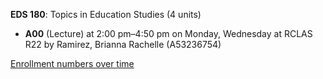 **EDS 180**: Topics in Education Studies (4 units)

- **A00** (Lecture) at 2:00 pm–4:50 pm on Monday, Wednesday at RCLAS R22 by Ramirez, Brianna Rachelle (A53236754)

[Enrollment numbers over time](./EDS180.tsv)
